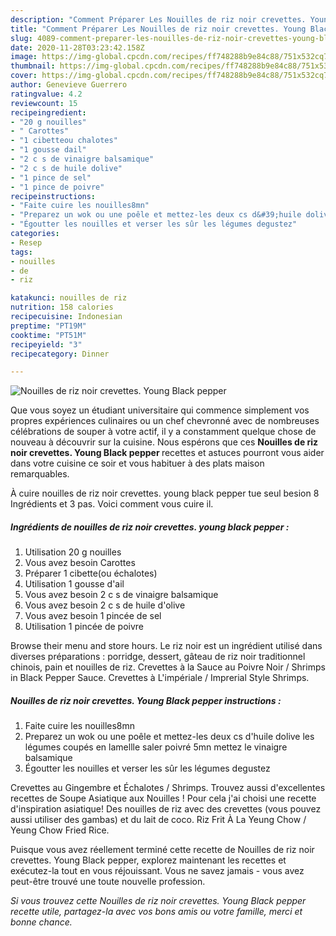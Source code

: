 ```yaml
---
description: "Comment Préparer Les Nouilles de riz noir crevettes. Young Black pepper"
title: "Comment Préparer Les Nouilles de riz noir crevettes. Young Black pepper"
slug: 4089-comment-preparer-les-nouilles-de-riz-noir-crevettes-young-black-pepper
date: 2020-11-28T03:23:42.158Z
image: https://img-global.cpcdn.com/recipes/ff748288b9e84c88/751x532cq70/nouilles-de-riz-noir-crevettes-young-black-pepper-photo-principale-de-la-recette.jpg
thumbnail: https://img-global.cpcdn.com/recipes/ff748288b9e84c88/751x532cq70/nouilles-de-riz-noir-crevettes-young-black-pepper-photo-principale-de-la-recette.jpg
cover: https://img-global.cpcdn.com/recipes/ff748288b9e84c88/751x532cq70/nouilles-de-riz-noir-crevettes-young-black-pepper-photo-principale-de-la-recette.jpg
author: Genevieve Guerrero
ratingvalue: 4.2
reviewcount: 15
recipeingredient:
- "20 g nouilles"
- " Carottes"
- "1 cibetteou chalotes"
- "1 gousse dail"
- "2 c s de vinaigre balsamique"
- "2 c s de huile dolive"
- "1 pince de sel"
- "1 pince de poivre"
recipeinstructions:
- "Faite cuire les nouilles8mn"
- "Preparez un wok ou une poêle et mettez-les deux cs d&#39;huile dolive les légumes coupés en lamellle saler poivré 5mn mettez le vinaigre balsamique"
- "Égoutter les nouilles et verser les sûr les légumes degustez"
categories:
- Resep
tags:
- nouilles
- de
- riz

katakunci: nouilles de riz 
nutrition: 158 calories
recipecuisine: Indonesian
preptime: "PT19M"
cooktime: "PT51M"
recipeyield: "3"
recipecategory: Dinner

---
```



![Nouilles de riz noir crevettes. Young Black pepper](https://img-global.cpcdn.com/recipes/ff748288b9e84c88/751x532cq70/nouilles-de-riz-noir-crevettes-young-black-pepper-photo-principale-de-la-recette.jpg)

Que vous soyez un étudiant universitaire qui commence simplement vos propres expériences culinaires ou un chef chevronné avec de nombreuses célébrations de souper à votre actif, il y a constamment quelque chose de nouveau à découvrir sur la cuisine. Nous espérons que ces <strong> Nouilles de riz noir crevettes. Young Black pepper </strong> recettes et astuces pourront vous aider dans votre cuisine ce soir et vous habituer à des plats maison remarquables.

<!--inarticleads1-->

À cuire nouilles de riz noir crevettes. young black pepper tue seul besion 8 Ingrédients et 3 pas. Voici comment vous cuire il.

##### Ingrédients de nouilles de riz noir crevettes. young black pepper :

1. Utilisation 20 g nouilles
1. Vous avez besoin  Carottes
1. Préparer 1 cibette(ou échalotes)
1. Utilisation 1 gousse d&#39;ail
1. Vous avez besoin 2 c s de vinaigre balsamique
1. Vous avez besoin 2 c s de huile d&#39;olive
1. Vous avez besoin 1 pincée de sel
1. Utilisation 1 pincée de poivre


Browse their menu and store hours. Le riz noir est un ingrédient utilisé dans diverses préparations : porridge, dessert, gâteau de riz noir traditionnel chinois, pain et nouilles de riz. Crevettes à la Sauce au Poivre Noir / Shrimps in Black Pepper Sauce. Crevettes à L&#39;impériale / Imprerial Style Shrimps. 

<!--inarticleads2-->

##### Nouilles de riz noir crevettes. Young Black pepper instructions :

1. Faite cuire les nouilles8mn
1. Preparez un wok ou une poêle et mettez-les deux cs d&#39;huile dolive les légumes coupés en lamellle saler poivré 5mn mettez le vinaigre balsamique
1. Égoutter les nouilles et verser les sûr les légumes degustez


Crevettes au Gingembre et Échalotes / Shrimps. Trouvez aussi d&#39;excellentes recettes de Soupe Asiatique aux Nouilles ! Pour cela j&#39;ai choisi une recette d&#39;inspiration asiatique! Des nouilles de riz avec des crevettes (vous pouvez aussi utiliser des gambas) et du lait de coco. Riz Frit À La Yeung Chow / Yeung Chow Fried Rice. 

<!--inarticleads1-->

<p>
Puisque vous avez réellement terminé cette recette de Nouilles de riz noir crevettes. Young Black pepper, explorez maintenant les recettes et exécutez-la tout en vous réjouissant. Vous ne savez jamais - vous avez peut-être trouvé une toute nouvelle profession.
</p>

<p>
<i>Si vous trouvez cette Nouilles de riz noir crevettes. Young Black pepper recette utile, partagez-la avec vos bons amis ou votre famille, merci et bonne chance.</i>
</p>
